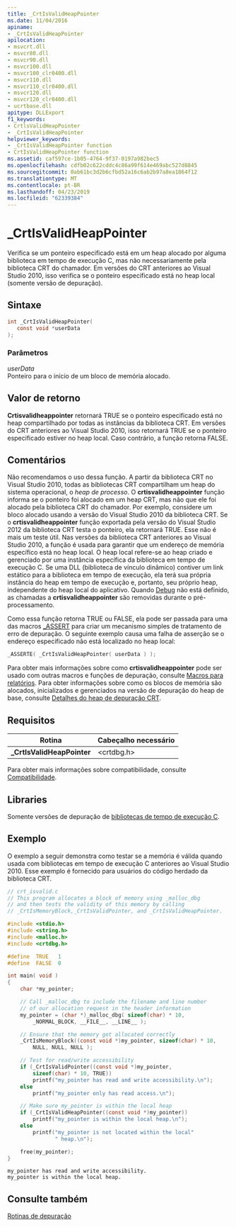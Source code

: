```yaml
---
title: _CrtIsValidHeapPointer
ms.date: 11/04/2016
apiname:
- _CrtIsValidHeapPointer
apilocation:
- msvcrt.dll
- msvcr80.dll
- msvcr90.dll
- msvcr100.dll
- msvcr100_clr0400.dll
- msvcr110.dll
- msvcr110_clr0400.dll
- msvcr120.dll
- msvcr120_clr0400.dll
- ucrtbase.dll
apitype: DLLExport
f1_keywords:
- CrtlsValidHeapPointer
- _CrtIsValidHeapPointer
helpviewer_keywords:
- _CrtIsValidHeapPointer function
- CrtIsValidHeapPointer function
ms.assetid: caf597ce-1b05-4764-9f37-0197a982bec5
ms.openlocfilehash: cdfb02c622cddc4c86a99f614e469abc527d8845
ms.sourcegitcommit: 0ab61bc3d2b6cfbd52a16c6ab2b97a8ea1864f12
ms.translationtype: MT
ms.contentlocale: pt-BR
ms.lasthandoff: 04/23/2019
ms.locfileid: "62339384"
---
```

# <a name="crtisvalidheappointer"></a>_CrtIsValidHeapPointer

Verifica se um ponteiro especificado está em um heap alocado por alguma biblioteca em tempo de execução C, mas não necessariamente pela biblioteca CRT do chamador. Em versões do CRT anteriores ao Visual Studio 2010, isso verifica se o ponteiro especificado está no heap local (somente versão de depuração).

## <a name="syntax"></a>Sintaxe

```C
int _CrtIsValidHeapPointer(
   const void *userData
);
```

### <a name="parameters"></a>Parâmetros

*userData*<br/>
Ponteiro para o início de um bloco de memória alocado.

## <a name="return-value"></a>Valor de retorno

**Crtisvalidheappointer** retornará TRUE se o ponteiro especificado está no heap compartilhado por todas as instâncias da biblioteca CRT. Em versões do CRT anteriores ao Visual Studio 2010, isso retornará TRUE se o ponteiro especificado estiver no heap local. Caso contrário, a função retorna FALSE.

## <a name="remarks"></a>Comentários

Não recomendamos o uso dessa função. A partir da biblioteca CRT no Visual Studio 2010, todas as bibliotecas CRT compartilham um heap do sistema operacional, o *heap de processo*. O **crtisvalidheappointer** função informa se o ponteiro foi alocado em um heap CRT, mas não que ele foi alocado pela biblioteca CRT do chamador. Por exemplo, considere um bloco alocado usando a versão do Visual Studio 2010 da biblioteca CRT. Se o **crtisvalidheappointer** função exportada pela versão do Visual Studio 2012 da biblioteca CRT testa o ponteiro, ela retornará TRUE. Esse não é mais um teste útil. Nas versões da biblioteca CRT anteriores ao Visual Studio 2010, a função é usada para garantir que um endereço de memória específico está no heap local. O heap local refere-se ao heap criado e gerenciado por uma instância específica da biblioteca em tempo de execução C. Se uma DLL (biblioteca de vínculo dinâmico) contiver um link estático para a biblioteca em tempo de execução, ela terá sua própria instância do heap em tempo de execução e, portanto, seu próprio heap, independente do heap local do aplicativo. Quando [Debug](../../c-runtime-library/debug.md) não está definido, as chamadas a **crtisvalidheappointer** são removidas durante o pré-processamento.

Como essa função retorna TRUE ou FALSE, ela pode ser passada para uma das macros [_ASSERT](assert-asserte-assert-expr-macros.md) para criar um mecanismo simples de tratamento de erro de depuração. O seguinte exemplo causa uma falha de asserção se o endereço especificado não está localizado no heap local:

```C
_ASSERTE( _CrtIsValidHeapPointer( userData ) );
```

Para obter mais informações sobre como **crtisvalidheappointer** pode ser usado com outras macros e funções de depuração, consulte [Macros para relatórios](/visualstudio/debugger/macros-for-reporting). Para obter informações sobre como os blocos de memória são alocados, inicializados e gerenciados na versão de depuração do heap de base, consulte [Detalhes do heap de depuração CRT](/visualstudio/debugger/crt-debug-heap-details).

## <a name="requirements"></a>Requisitos

|Rotina|Cabeçalho necessário|
|-------------|---------------------|
|**_CrtIsValidHeapPointer**|\<crtdbg.h>|

Para obter mais informações sobre compatibilidade, consulte [Compatibilidade](../../c-runtime-library/compatibility.md).

## <a name="libraries"></a>Libraries

Somente versões de depuração de [bibliotecas de tempo de execução C](../../c-runtime-library/crt-library-features.md).

## <a name="example"></a>Exemplo

O exemplo a seguir demonstra como testar se a memória é válida quando usada com bibliotecas em tempo de execução C anteriores ao Visual Studio 2010. Esse exemplo é fornecido para usuários do código herdado da biblioteca CRT.

```C
// crt_isvalid.c
// This program allocates a block of memory using _malloc_dbg
// and then tests the validity of this memory by calling
// _CrtIsMemoryBlock,_CrtIsValidPointer, and _CrtIsValidHeapPointer.

#include <stdio.h>
#include <string.h>
#include <malloc.h>
#include <crtdbg.h>

#define  TRUE   1
#define  FALSE  0

int main( void )
{
    char *my_pointer;

    // Call _malloc_dbg to include the filename and line number
    // of our allocation request in the header information
    my_pointer = (char *)_malloc_dbg( sizeof(char) * 10,
        _NORMAL_BLOCK, __FILE__, __LINE__ );

    // Ensure that the memory got allocated correctly
    _CrtIsMemoryBlock((const void *)my_pointer, sizeof(char) * 10,
        NULL, NULL, NULL );

    // Test for read/write accessibility
    if (_CrtIsValidPointer((const void *)my_pointer,
        sizeof(char) * 10, TRUE))
        printf("my_pointer has read and write accessibility.\n");
    else
        printf("my_pointer only has read access.\n");

    // Make sure my_pointer is within the local heap
    if (_CrtIsValidHeapPointer((const void *)my_pointer))
        printf("my_pointer is within the local heap.\n");
    else
        printf("my_pointer is not located within the local"
               " heap.\n");

    free(my_pointer);
}
```

```Output
my_pointer has read and write accessibility.
my_pointer is within the local heap.
```

## <a name="see-also"></a>Consulte também

[Rotinas de depuração](../../c-runtime-library/debug-routines.md)<br/>
